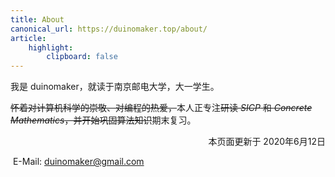 ```yaml
---
title: About
canonical_url: https://duinomaker.top/about/
article:
    highlight:
        clipboard: false
---
```


我是 duinomaker，就读于南京邮电大学，大一学生。

~~怀着对计算机科学的崇敬、对编程的热爱，~~本人正专注~~研读 *SICP* 和 *Concrete Mathematics*，并开始巩固算法知识~~期末复习。

<p style="text-align: right;">本页面更新于 2020年6月12日</p>

<i class="fas fa-envelope"></i>&nbsp;E-Mail: <a target="_blank" rel="external nofollow noopener noreferrer" title="duinomaker's E-Mail" href="mailto:duinomaker@gmail.com">duinomaker@gmail.com</a>
